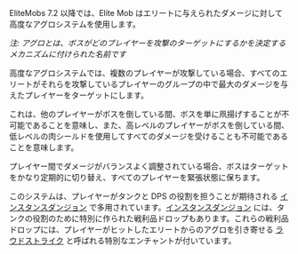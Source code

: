 EliteMobs 7.2 以降では、Elite Mob はエリートに与えられたダメージに対して高度なアグロシステムを使用します。

*注: アグロとは、ボスがどのプレイヤーを攻撃のターゲットにするかを決定するメカニズムに付けられた名前です*

高度なアグロシステムでは、複数のプレイヤーが攻撃している場合、すべてのエリートがそれらを攻撃しているプレイヤーのグループの中で最大のダメージを与えたプレイヤーをターゲットにします。

これは、他のプレイヤーがボスを倒している間、ボスを単に凧揚げすることが不可能であることを意味し、また、高レベルのプレイヤーがボスを倒している間、低レベルの肉シールドを使用してすべてのダメージを受けることも不可能であることを意味します。

プレイヤー間でダメージがバランスよく調整されている場合、ボスはターゲットをかなり定期的に切り替え、すべてのプレイヤーを緊張状態に保ちます。

このシステムは、プレイヤーがタンクと DPS
の役割を担うことが期待される [インスタンスダンジョン]($language$/elitemobs/instanced_dungeon_difficulty.md)
で多用されています。[インスタンスダンジョン]($language$/elitemobs/instanced_dungeon_difficulty.md)
には、タンクの役割のために特別に作られた戦利品ドロップもあります。これらの戦利品ドロップには、プレイヤーがヒットしたエリートからのアグロを引き寄せる [ラウドストライク]($language$/elitemobs/custom_enchantments_list.md&section=loud-strikes)
と呼ばれる特別なエンチャントが付いています。
